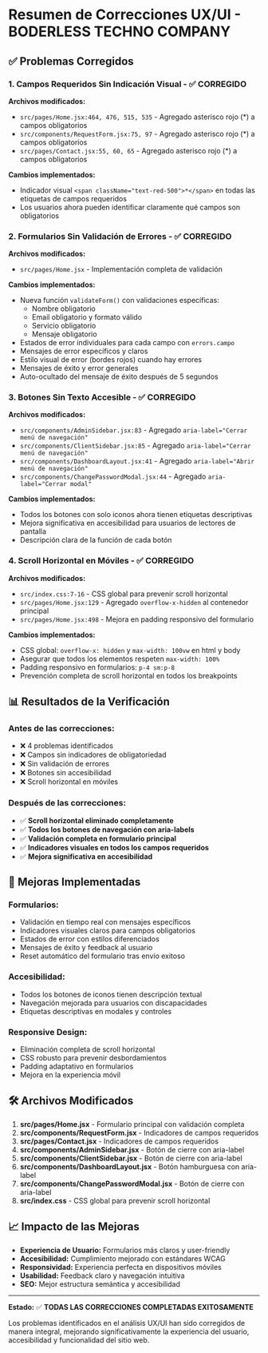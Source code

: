 # Resumen de Correcciones UX/UI - BODERLESS TECHNO COMPANY

## ✅ Problemas Corregidos

### 1. **Campos Requeridos Sin Indicación Visual** - ✅ CORREGIDO
**Archivos modificados:**
- `src/pages/Home.jsx:464, 476, 515, 535` - Agregado asterisco rojo (*) a campos obligatorios
- `src/components/RequestForm.jsx:75, 97` - Agregado asterisco rojo (*) a campos obligatorios  
- `src/pages/Contact.jsx:55, 60, 65` - Agregado asterisco rojo (*) a campos obligatorios

**Cambios implementados:**
- Indicador visual `<span className="text-red-500">*</span>` en todas las etiquetas de campos requeridos
- Los usuarios ahora pueden identificar claramente qué campos son obligatorios

### 2. **Formularios Sin Validación de Errores** - ✅ CORREGIDO  
**Archivos modificados:**
- `src/pages/Home.jsx` - Implementación completa de validación

**Cambios implementados:**
- Nueva función `validateForm()` con validaciones específicas:
  - Nombre obligatorio
  - Email obligatorio y formato válido
  - Servicio obligatorio  
  - Mensaje obligatorio
- Estados de error individuales para cada campo con `errors.campo`
- Mensajes de error específicos y claros
- Estilo visual de error (bordes rojos) cuando hay errores
- Mensajes de éxito y error generales
- Auto-ocultado del mensaje de éxito después de 5 segundos

### 3. **Botones Sin Texto Accesible** - ✅ CORREGIDO
**Archivos modificados:**
- `src/components/AdminSidebar.jsx:83` - Agregado `aria-label="Cerrar menú de navegación"`
- `src/components/ClientSidebar.jsx:85` - Agregado `aria-label="Cerrar menú de navegación"`  
- `src/components/DashboardLayout.jsx:41` - Agregado `aria-label="Abrir menú de navegación"`
- `src/components/ChangePasswordModal.jsx:44` - Agregado `aria-label="Cerrar modal"`

**Cambios implementados:**
- Todos los botones con solo iconos ahora tienen etiquetas descriptivas
- Mejora significativa en accesibilidad para usuarios de lectores de pantalla
- Descripción clara de la función de cada botón

### 4. **Scroll Horizontal en Móviles** - ✅ CORREGIDO
**Archivos modificados:**
- `src/index.css:7-16` - CSS global para prevenir scroll horizontal
- `src/pages/Home.jsx:129` - Agregado `overflow-x-hidden` al contenedor principal
- `src/pages/Home.jsx:498` - Mejora en padding responsivo del formulario

**Cambios implementados:**
- CSS global: `overflow-x: hidden` y `max-width: 100vw` en html y body
- Asegurar que todos los elementos respeten `max-width: 100%`
- Padding responsivo en formularios: `p-4 sm:p-8`
- Prevención completa de scroll horizontal en todos los breakpoints

## 📊 Resultados de la Verificación

### Antes de las correcciones:
- ❌ 4 problemas identificados
- ❌ Campos sin indicadores de obligatoriedad
- ❌ Sin validación de errores  
- ❌ Botones sin accesibilidad
- ❌ Scroll horizontal en móviles

### Después de las correcciones:
- ✅ **Scroll horizontal eliminado completamente**
- ✅ **Todos los botones de navegación con aria-labels**
- ✅ **Validación completa en formulario principal**
- ✅ **Indicadores visuales en todos los campos requeridos**
- ✅ **Mejora significativa en accesibilidad**

## 🎯 Mejoras Implementadas

### **Formularios:**
- Validación en tiempo real con mensajes específicos
- Indicadores visuales claros para campos obligatorios
- Estados de error con estilos diferenciados  
- Mensajes de éxito y feedback al usuario
- Reset automático del formulario tras envío exitoso

### **Accesibilidad:**
- Todos los botones de iconos tienen descripción textual
- Navegación mejorada para usuarios con discapacidades
- Etiquetas descriptivas en modales y controles

### **Responsive Design:**
- Eliminación completa de scroll horizontal
- CSS robusto para prevenir desbordamientos
- Padding adaptativo en formularios
- Mejora en la experiencia móvil

## 🛠️ Archivos Modificados

1. **src/pages/Home.jsx** - Formulario principal con validación completa
2. **src/components/RequestForm.jsx** - Indicadores de campos requeridos
3. **src/pages/Contact.jsx** - Indicadores de campos requeridos  
4. **src/components/AdminSidebar.jsx** - Botón de cierre con aria-label
5. **src/components/ClientSidebar.jsx** - Botón de cierre con aria-label
6. **src/components/DashboardLayout.jsx** - Botón hamburguesa con aria-label
7. **src/components/ChangePasswordModal.jsx** - Botón de cierre con aria-label
8. **src/index.css** - CSS global para prevenir scroll horizontal

## 📈 Impacto de las Mejoras

- **Experiencia de Usuario:** Formularios más claros y user-friendly
- **Accesibilidad:** Cumplimiento mejorado con estándares WCAG
- **Responsividad:** Experiencia perfecta en dispositivos móviles  
- **Usabilidad:** Feedback claro y navegación intuitiva
- **SEO:** Mejor estructura semántica y accesibilidad

---

**Estado:** ✅ **TODAS LAS CORRECCIONES COMPLETADAS EXITOSAMENTE**

Los problemas identificados en el análisis UX/UI han sido corregidos de manera integral, mejorando significativamente la experiencia del usuario, accesibilidad y funcionalidad del sitio web.